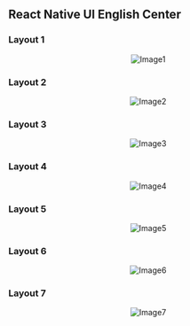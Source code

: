 ## React Native UI English Center 

### Layout 1
<p align="center"><img src="https://github.com/trieuetam2/react-native-english-center/blob/main/english-center-hinh1.PNG" alt="Image1"></p>

### Layout 2
<p align="center"><img src="https://github.com/trieuetam2/react-native-english-center/blob/main/english-center-hinh2.PNG" alt="Image2"></p>

### Layout 3
<p align="center"><img src="https://github.com/trieuetam2/react-native-english-center/blob/main/english-center-hinh3.PNG"alt="Image3"></p>

### Layout 4
<p align="center"><img src="https://github.com/trieuetam2/react-native-english-center/blob/main/english-center-hinh4.PNG"alt="Image4"></p>

### Layout 5
<p align="center"><img src="https://github.com/trieuetam2/react-native-english-center/blob/main/english-center-hinh5.PNG"alt="Image5"></p>

### Layout 6
<p align="center"><img src="https://github.com/trieuetam2/react-native-english-center/blob/main/english-center-hinh6.PNG"alt="Image6"></p>

### Layout 7
<p align="center"><img src="https://github.com/trieuetam2/react-native-english-center/blob/main/english-center-hinh7.PNG"alt="Image7"></p>
